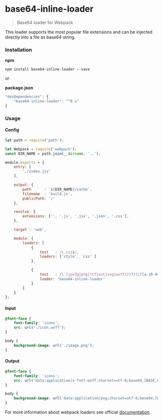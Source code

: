 # base64-inline-loader

> Base64 loader for Webpack

This loader supports the most popular file extensions and can be injected directly into a file as base64 string.


### Installation

**npm**

```
npm install base64-inline-loader --save
```

or

**package.json**

```js
"devDependencies": {
	"base64-inline-loader": "^0.x"
}
```

### Usage

#### Config

```js
let path = require('path');

let Webpack = require('webpack');
const DIR_NAME = path.join(__dirname, '..');

module.exports = {
	entry: [
		'./index.jsx'
	],

	output: {
		path      : `${DIR_NAME}/cache`,
		filename  : 'build.js',
		publicPath: '/'
	},

	resolve: {
		extensions: ['', '.js', '.jsx', '.json', '.css'],
	},

	target : 'web',

	module: {
		loaders: [
			{
				test   : /\.css$/,
				loaders: ['style', 'css' ]
			},

			{
				test   : /\.(jpe?g|png|ttf|eot|svg|woff(2)?)(\?[a-z0-9=&.]+)?$/,
				loader: 'base64-inline-loader'
			}
		]
	}
};
```

#### Input

```css
@font-face {
	font-family: 'icons';
	src: url('./icon.woff');
}

body {
	background-image: url('./image.png');
}
```

#### Output

```css
@font-face {
	font-family: 'icons';
	src: url('data:application/x-font-woff;charset=utf-8;base64,[BASE_64_STRING...]')
}

body {
	background-image: url('data:application/png;charset=utf-8;base64,[BASE_64_STRING...]');
}
```

For more information about webpack loaders see official [documentation](http://webpack.github.io/docs/using-loaders.html). 
